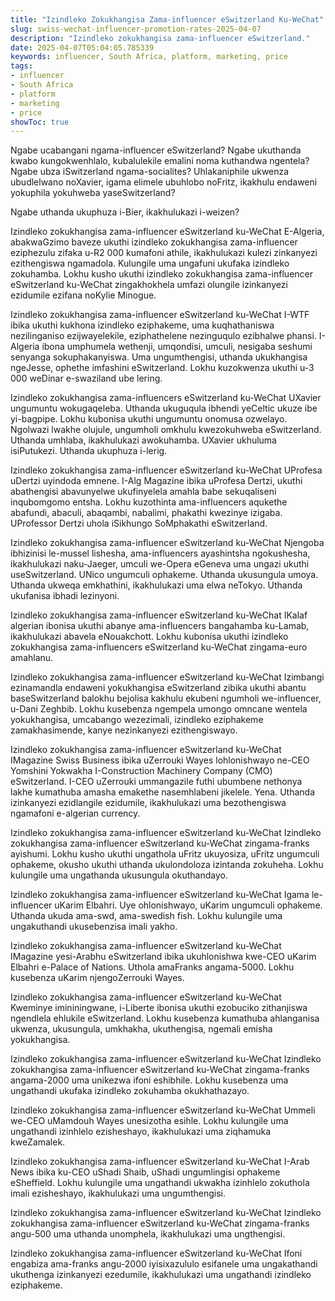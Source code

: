 ```yaml
---
title: "Izindleko Zokukhangisa Zama-influencer eSwitzerland Ku-WeChat"
slug: swiss-wechat-influencer-promotion-rates-2025-04-07
description: "Izindleko zokukhangisa zama-influencer eSwitzerland."
date: 2025-04-07T05:04:05.785339
keywords: influencer, South Africa, platform, marketing, price
tags:
- influencer
- South Africa
- platform
- marketing
- price
showToc: true
---
```


Ngabe ucabangani ngama-influencer eSwitzerland? Ngabe ukuthanda kwabo kungokwenhlalo, kubalulekile emalini noma kuthandwa ngentela? Ngabe ubza iSwitzerland ngama-socialites? Uhlakaniphile ukwenza ubudlelwano noXavier, igama elimele ubuhlobo noFritz, ikakhulu endaweni yokuphila yokuhweba yaseSwitzerland?

Ngabe uthanda ukuphuza i-Bier, ikakhulukazi i-weizen? 

Izindleko zokukhangisa zama-influencer eSwitzerland ku-WeChat
E-Algeria, abakwaGzimo baveze ukuthi izindleko zokukhangisa zama-influencer eziphezulu zifaka u-R2 000 kumafoni athile, ikakhulukazi kulezi zinkanyezi ezithengiswa ngamadola. Kulungile uma ungafuni ukufaka izindleko zokuhamba. Lokhu kusho ukuthi izindleko zokukhangisa zama-influencer eSwitzerland ku-WeChat zingakhokhela umfazi olungile izinkanyezi ezidumile ezifana noKylie Minogue.

Izindleko zokukhangisa zama-influencer eSwitzerland ku-WeChat
I-WTF ibika ukuthi kukhona izindleko eziphakeme, uma kuqhathaniswa nezilinganiso ezijwayelekile, eziphathelene nezinguqulo ezibhalwe phansi. I-Algeria ibona umphumela wethenji, umqondisi, umculi, nesigaba seshumi senyanga sokuphakanyiswa. Uma ungumthengisi, uthanda ukukhangisa ngeJesse, ophethe imfashini eSwitzerland. Lokhu kuzokwenza ukuthi u-3 000 weDinar e-swaziland ube lering.

Izindleko zokukhangisa zama-influencers eSwitzerland ku-WeChat
UXavier ungumuntu wokugaqeleba. Uthanda ukuguqula ibhendi yeCeltic ukuze ibe yi-bagpipe. Lokhu kubonisa ukuthi ungumuntu onomusa ozwelayo. Ngolwazi lwakhe olujule, ungumholi omkhulu kwezokuhweba eSwitzerland. Uthanda umhlaba, ikakhulukazi awokuhamba. UXavier ukhuluma isiPutukezi. Uthanda ukuphuza i-lerig.

Izindleko zokukhangisa zama-influencer eSwitzerland ku-WeChat
UProfesa uDertzi uyindoda emnene. I-Alg Magazine ibika uProfesa Dertzi, ukuthi abathengisi abavunyelwe ukufinyelela amahla babe sekuqaliseni inqubomgomo entsha. Lokhu kuzothinta ama-influencers aqukethe abafundi, abaculi, abaqambi, nabalimi, phakathi kwezinye izigaba. UProfessor Dertzi uhola iSikhungo SoMphakathi eSwitzerland.

Izindleko zokukhangisa zama-influencer eSwitzerland ku-WeChat
Njengoba ibhizinisi le-mussel lishesha, ama-influencers ayashintsha ngokushesha, ikakhulukazi naku-Jaeger, umculi we-Opera eGeneva uma ungazi ukuthi useSwitzerland. UNico ungumculi ophakeme. Uthanda ukusungula umoya. Uthanda ukweqa emkhathini, ikakhulukazi uma elwa neTokyo. Uthanda ukufanisa ibhadi lezinyoni. 


Izindleko zokukhangisa zama-influencer eSwitzerland ku-WeChat
IKalaf algerian ibonisa ukuthi abanye ama-influencers bangahamba ku-Lamab, ikakhulukazi abavela eNouakchott. Lokhu kubonisa ukuthi izindleko zokukhangisa zama-influencers eSwitzerland ku-WeChat zingama-euro amahlanu. 


Izindleko zokukhangisa zama-influencer eSwitzerland ku-WeChat
Izimbangi ezinamandla endaweni yokukhangisa eSwitzerland zibika ukuthi abantu baseSwitzerland balokhu bejolisa kakhulu ekubeni ngumholi we-influencer, u-Dani Zeghbib. Lokhu kusebenza ngempela umongo omncane wentela yokukhangisa, umcabango wezezimali, izindleko eziphakeme zamakhasimende, kanye nezinkanyezi ezithengiswayo.

Izindleko zokukhangisa zama-influencer eSwitzerland ku-WeChat
IMagazine Swiss Business ibika uZerrouki Wayes lohlonishwayo ne-CEO Yomshini Yokwakha I-Construction Machinery Company (CMO) eSwitzerland. I-CEO uZerrouki ummangazile futhi ubumbene nethonya lakhe kumathuba amasha emakethe nasemhlabeni jikelele. Yena. Uthanda izinkanyezi ezidlangile ezidumile, ikakhulukazi uma bezothengiswa ngamafoni e-algerian currency.

Izindleko zokukhangisa zama-influencer eSwitzerland ku-WeChat
Izindleko zokukhangisa zama-influencer eSwitzerland ku-WeChat zingama-franks ayishumi. Lokhu kusho ukuthi ungathola uFritz ukuyosiza, uFritz ungumculi ophakeme, okusho ukuthi uthanda ukulondoloza izintanda zokuheha. Lokhu kulungile uma ungathanda ukusungula okuthandayo.


Izindleko zokukhangisa zama-influencer eSwitzerland ku-WeChat
Igama le-influencer uKarim Elbahri. Uye ohlonishwayo, uKarim ungumculi ophakeme. Uthanda ukuda ama-swd, ama-swedish fish. Lokhu kulungile uma ungakuthandi ukusebenzisa imali yakho.

Izindleko zokukhangisa zama-influencer eSwitzerland ku-WeChat
IMagazine yesi-Arabhu eSwitzerland ibika ukuhlonishwa kwe-CEO uKarim Elbahri e-Palace of Nations. Uthola amaFranks angama-5000. Lokhu kusebenza uKarim njengoZerrouki Wayes. 

Izindleko zokukhangisa zama-influencer eSwitzerland ku-WeChat
Kweminye imininingwane, i-Liberte ibonisa ukuthi ezobuciko zithanjiswa ngendlela ehlukile eSwitzerland. Lokhu kusebenza kumathuba ahlanganisa ukwenza, ukusungula, umkhakha, ukuthengisa, ngemali emisha yokukhangisa.

Izindleko zokukhangisa zama-influencer eSwitzerland ku-WeChat
Izindleko zokukhangisa zama-influencer eSwitzerland ku-WeChat zingama-franks angama-2000 uma unikezwa ifoni eshibhile. Lokhu kusebenza uma ungathandi ukufaka izindleko zokuhamba okukhathazayo. 


Izindleko zokukhangisa zama-influencer eSwitzerland ku-WeChat
Ummeli we-CEO uMamdouh Wayes unesizotha esihle. Lokhu kulungile uma ungathandi izinhlelo ezisheshayo, ikakhulukazi uma ziqhamuka kweZamalek. 




Izindleko zokukhangisa zama-influencer eSwitzerland ku-WeChat
I-Arab News ibika ku-CEO uShadi Shaib, uShadi ungumlingisi ophakeme eSheffield. Lokhu kulungile uma ungathandi ukwakha izinhlelo zokuthola imali ezisheshayo, ikakhulukazi uma ungumthengisi. 

Izindleko zokukhangisa zama-influencer eSwitzerland ku-WeChat
Izindleko zokukhangisa zama-influencer eSwitzerland ku-WeChat zingama-franks angu-500 uma uthanda unomphela, ikakhulukazi uma ungthengisi. 

Izindleko zokukhangisa zama-influencer eSwitzerland ku-WeChat
Ifoni engabiza ama-franks angu-2000 iyisixazululo esifanele uma ungakathandi ukuthenga izinkanyezi ezedumile, ikakhulukazi uma ungathandi izindleko eziphakeme.